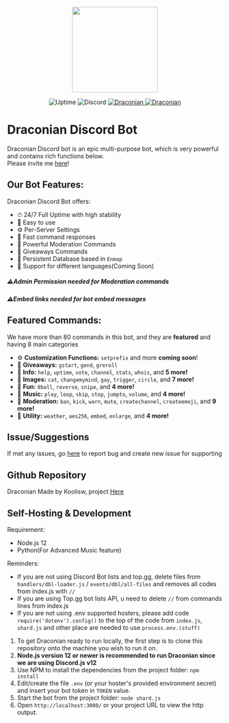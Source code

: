 <p align="center">
    <img src="https://cdn.koolisw.tk/file/kooliswCDN/F996F49F-5771-452D-9FA4-2E6713D2E138.png" height="200">
</p>
<p align="center">
<img src="https://img.shields.io/uptimerobot/ratio/m787007739-f881254df38f1a06bbd53346?style=flat-square"
            alt="Uptime">
    <img alt="Discord" src="https://img.shields.io/discord/687219262406131714?label=Discord">
    <a href="https://top.gg/bot/711937599975063584">
    <img src="https://top.gg/api/widget/status/711937599975063584.svg" alt="Draconian" />
</a>
    <a href="https://top.gg/bot/711937599975063584">
    <img src="https://top.gg/api/widget/servers/711937599975063584.svg" alt="Draconian" />
</a>
    </p>

# Draconian Discord Bot

Draconian Discord bot is an epic multi-purpose bot, which is very powerful and contains rich functions below.\
Please invite me [here](https://discord.com/api/oauth2/authorize?client_id=711937599975063584&permissions=8&scope=bot)!

## Our Bot Features:
Draconian Discord Bot offers:
* ⏱ 24/7 Full Uptime with high stability
*  Easy to use
* ⚙ Per-Server Settings
*  Fast command responses
*  Powerful Moderation Commands
*  Giveaways Commands
*  Persistent Database based in `Enmap`
*  Support for different languages(Coming Soon)

##### ⚠Admin Permission needed for Moderation commands
##### ⚠Embed links needed for bot embed messages

## Featured Commands:
We have more than 80 commands in this bot, and they are **featured** and having 8 main categories
* ⚙ **Customization Functions:** `setprefix` and more **coming soon**!
*  **Giveaways:** `gstart`, `gend`, `greroll`
*  **Info:** `help`, `uptime`, `vote`, `channel`, `stats`, `whois`, and **5 more!**
*  **Images:** `cat`, `changemymind`, `gay`, `trigger`, `circle`, and **7 more!**
*  **Fun:** `8ball`, `reverse`, `snipe`, and **4 more!**
*  **Music:** `play`, `loop`, `skip`, `stop`, `jumpto`, `volume`, and **4 more!**
*  **Moderation:** `ban`, `kick`, `warn`, `mute`, `createchannel`, `createemoji`, and **9 more!**
*  **Utility:** `weather`, `aes256`, `embed`, `enlarge`, and **4 more!**

## Issue/Suggestions
If met any issues, go [here](https://github.com/RealKoolisw/Draconian/issues) to report bug and create new issue for supporting

## Github Repository
Draconian Made by Koolisw, project [Here](https://github.com/RealKoolisw/Draconian)

## Self-Hosting & Development
Requirement:
- Node.js 12
- Python(For Advanced Music feature)

Reminders:
- If you are not using Discord Bot lists and top.gg, delete files from `handlers/dbl-loader.js` / `events/dbl/all-files` and removes all codes from index.js with `//`
- If you are using Top.gg bot lists API, u need to delete `//` from commands lines from index.js
- If you are not using .env supported hosters, please add code `require('dotenv').config()` to the top of the code from `index.js`, `shard.js` and other place are needed to use `process.env.(stuff)`

1. To get Draconian ready to run locally, the first step is to clone this repository onto the machine you wish to run it on.
2. **Node.js version 12 or newer is recommended to run Draconian since we are using Discord.js v12**
3. Use NPM to install the dependencies from the project folder: `npm install`
4. Edit/create the file `.env` (or your hoster's provided environment secret) and insert your bot token in `TOKEN` value.
5. Start the bot from the project folder: `node shard.js`
6. Open `http://localhost:3000/` or your project URL to view the http output.



